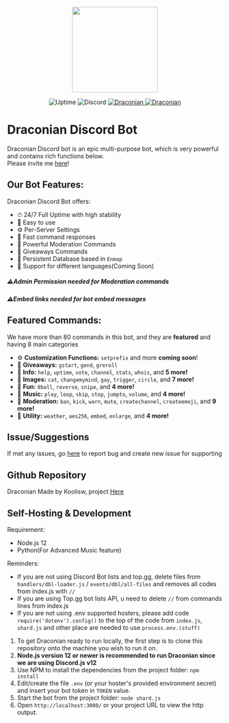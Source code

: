 <p align="center">
    <img src="https://cdn.koolisw.tk/file/kooliswCDN/F996F49F-5771-452D-9FA4-2E6713D2E138.png" height="200">
</p>
<p align="center">
<img src="https://img.shields.io/uptimerobot/ratio/m787007739-f881254df38f1a06bbd53346?style=flat-square"
            alt="Uptime">
    <img alt="Discord" src="https://img.shields.io/discord/687219262406131714?label=Discord">
    <a href="https://top.gg/bot/711937599975063584">
    <img src="https://top.gg/api/widget/status/711937599975063584.svg" alt="Draconian" />
</a>
    <a href="https://top.gg/bot/711937599975063584">
    <img src="https://top.gg/api/widget/servers/711937599975063584.svg" alt="Draconian" />
</a>
    </p>

# Draconian Discord Bot

Draconian Discord bot is an epic multi-purpose bot, which is very powerful and contains rich functions below.\
Please invite me [here](https://discord.com/api/oauth2/authorize?client_id=711937599975063584&permissions=8&scope=bot)!

## Our Bot Features:
Draconian Discord Bot offers:
* ⏱ 24/7 Full Uptime with high stability
*  Easy to use
* ⚙ Per-Server Settings
*  Fast command responses
*  Powerful Moderation Commands
*  Giveaways Commands
*  Persistent Database based in `Enmap`
*  Support for different languages(Coming Soon)

##### ⚠Admin Permission needed for Moderation commands
##### ⚠Embed links needed for bot embed messages

## Featured Commands:
We have more than 80 commands in this bot, and they are **featured** and having 8 main categories
* ⚙ **Customization Functions:** `setprefix` and more **coming soon**!
*  **Giveaways:** `gstart`, `gend`, `greroll`
*  **Info:** `help`, `uptime`, `vote`, `channel`, `stats`, `whois`, and **5 more!**
*  **Images:** `cat`, `changemymind`, `gay`, `trigger`, `circle`, and **7 more!**
*  **Fun:** `8ball`, `reverse`, `snipe`, and **4 more!**
*  **Music:** `play`, `loop`, `skip`, `stop`, `jumpto`, `volume`, and **4 more!**
*  **Moderation:** `ban`, `kick`, `warn`, `mute`, `createchannel`, `createemoji`, and **9 more!**
*  **Utility:** `weather`, `aes256`, `embed`, `enlarge`, and **4 more!**

## Issue/Suggestions
If met any issues, go [here](https://github.com/RealKoolisw/Draconian/issues) to report bug and create new issue for supporting

## Github Repository
Draconian Made by Koolisw, project [Here](https://github.com/RealKoolisw/Draconian)

## Self-Hosting & Development
Requirement:
- Node.js 12
- Python(For Advanced Music feature)

Reminders:
- If you are not using Discord Bot lists and top.gg, delete files from `handlers/dbl-loader.js` / `events/dbl/all-files` and removes all codes from index.js with `//`
- If you are using Top.gg bot lists API, u need to delete `//` from commands lines from index.js
- If you are not using .env supported hosters, please add code `require('dotenv').config()` to the top of the code from `index.js`, `shard.js` and other place are needed to use `process.env.(stuff)`

1. To get Draconian ready to run locally, the first step is to clone this repository onto the machine you wish to run it on.
2. **Node.js version 12 or newer is recommended to run Draconian since we are using Discord.js v12**
3. Use NPM to install the dependencies from the project folder: `npm install`
4. Edit/create the file `.env` (or your hoster's provided environment secret) and insert your bot token in `TOKEN` value.
5. Start the bot from the project folder: `node shard.js`
6. Open `http://localhost:3000/` or your project URL to view the http output.



